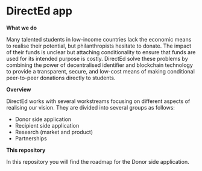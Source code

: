 # DirectEd app

**What we do** 

Many talented students in low-income countries lack the economic means to realise their potential, but philanthropists hesitate to donate. The impact of their funds is unclear but attaching conditionality to ensure that funds are used for its intended purpose is costly. DirectEd solve these problems by combining the power of decentralised identifier and blockchain technology to provide a transparent, secure, and low-cost means of making conditional peer-to-peer donations directly to students.

**Overview**

DirectEd works with several workstreams focusing on different aspects of realising our vision. They are divided into several groups as follows:
- Donor side application
- Recipient side application 
- Research (market and product)
- Partnerships 

**This repository**

In this repository you will find the roadmap for the Donor side application. 

